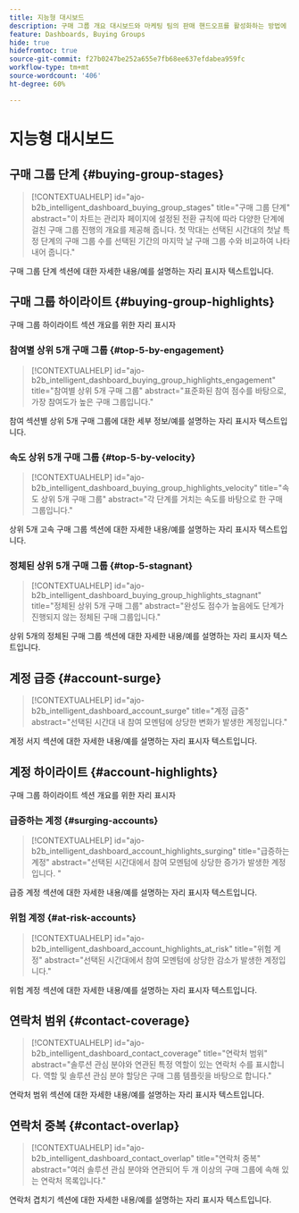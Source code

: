 ```yaml
---
title: 지능형 대시보드
description: 구매 그룹 개요 대시보드와 마케팅 팀의 판매 핸드오프를 활성화하는 방법에 대해 알아봅니다.
feature: Dashboards, Buying Groups
hide: true
hidefromtoc: true
source-git-commit: f27b0247be252a655e7fb68ee637efdabea959fc
workflow-type: tm+mt
source-wordcount: '406'
ht-degree: 60%

---
```


# 지능형 대시보드


## 구매 그룹 단계 {#buying-group-stages}

>[!CONTEXTUALHELP]
>id="ajo-b2b_intelligent_dashboard_buying_group_stages"
>title="구매 그룹 단계"
>abstract="이 차트는 관리자 페이지에 설정된 전환 규칙에 따라 다양한 단계에 걸친 구매 그룹 진행의 개요를 제공해 줍니다. 첫 막대는 선택된 시간대의 첫날 특정 단계의 구매 그룹 수를 선택된 기간의 마지막 날 구매 그룹 수와 비교하여 나타내어 줍니다."

구매 그룹 단계 섹션에 대한 자세한 내용/예를 설명하는 자리 표시자 텍스트입니다.

## 구매 그룹 하이라이트 {#buying-group-highlights}

구매 그룹 하이라이트 섹션 개요를 위한 자리 표시자

### 참여별 상위 5개 구매 그룹 {#top-5-by-engagement}

>[!CONTEXTUALHELP]
>id="ajo-b2b_intelligent_dashboard_buying_group_highlights_engagement"
>title="참여별 상위 5개 구매 그룹"
>abstract="표준화된 참여 점수를 바탕으로, 가장 참여도가 높은 구매 그룹입니다."

참여 섹션별 상위 5개 구매 그룹에 대한 세부 정보/예를 설명하는 자리 표시자 텍스트입니다.

### 속도 상위 5개 구매 그룹 {#top-5-by-velocity}

>[!CONTEXTUALHELP]
>id="ajo-b2b_intelligent_dashboard_buying_group_highlights_velocity"
>title="속도 상위 5개 구매 그룹"
>abstract="각 단계를 거치는 속도를 바탕으로 한 구매 그룹입니다."

상위 5개 고속 구매 그룹 섹션에 대한 자세한 내용/예를 설명하는 자리 표시자 텍스트입니다.

### 정체된 상위 5개 구매 그룹 {#top-5-stagnant}

>[!CONTEXTUALHELP]
>id="ajo-b2b_intelligent_dashboard_buying_group_highlights_stagnant"
>title="정체된 상위 5개 구매 그룹"
>abstract="완성도 점수가 높음에도 단계가 진행되지 않는 정체된 구매 그룹입니다."

상위 5개의 정체된 구매 그룹 섹션에 대한 자세한 내용/예를 설명하는 자리 표시자 텍스트입니다.

## 계정 급증 {#account-surge}

>[!CONTEXTUALHELP]
>id="ajo-b2b_intelligent_dashboard_account_surge"
>title="계정 급증"
>abstract="선택된 시간대 내 참여 모멘텀에 상당한 변화가 발생한 계정입니다."

계정 서지 섹션에 대한 자세한 내용/예를 설명하는 자리 표시자 텍스트입니다.

## 계정 하이라이트 {#account-highlights}

구매 그룹 하이라이트 섹션 개요를 위한 자리 표시자

### 급증하는 계정 {#surging-accounts}

>[!CONTEXTUALHELP]
>id="ajo-b2b_intelligent_dashboard_account_highlights_surging"
>title="급증하는 계정"
>abstract="선택된 시간대에서 참여 모멘텀에 상당한 증가가 발생한 계정입니다. "

급증 계정 섹션에 대한 자세한 내용/예를 설명하는 자리 표시자 텍스트입니다.

### 위험 계정 {#at-risk-accounts}

>[!CONTEXTUALHELP]
>id="ajo-b2b_intelligent_dashboard_account_highlights_at_risk"
>title="위험 계정"
>abstract="선택된 시간대에서 참여 모멘텀에 상당한 감소가 발생한 계정입니다."

위험 계정 섹션에 대한 자세한 내용/예를 설명하는 자리 표시자 텍스트입니다.

## 연락처 범위 {#contact-coverage}

>[!CONTEXTUALHELP]
>id="ajo-b2b_intelligent_dashboard_contact_coverage"
>title="연락처 범위"
>abstract="솔루션 관심 분야와 연관된 특정 역할이 있는 연락처 수를 표시합니다. 역할 및 솔루션 관심 분야 할당은 구매 그룹 템플릿을 바탕으로 합니다."

연락처 범위 섹션에 대한 자세한 내용/예를 설명하는 자리 표시자 텍스트입니다.

## 연락처 중복 {#contact-overlap}

>[!CONTEXTUALHELP]
>id="ajo-b2b_intelligent_dashboard_contact_overlap"
>title="연락처 중복"
>abstract="여러 솔루션 관심 분야와 연관되어 두 개 이상의 구매 그룹에 속해 있는 연락처 목록입니다."

연락처 겹치기 섹션에 대한 자세한 내용/예를 설명하는 자리 표시자 텍스트입니다.
